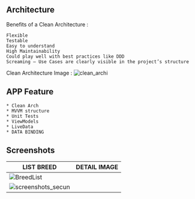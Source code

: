## Architecture

 Benefits of a Clean Architecture :

    Flexible
    Testable
    Easy to understand
    High Maintainability
    Could play well with best practices like DDD
    Screaming — Use Cases are clearly visible in the project’s structure
   
  Clean Architecture Image :
  ![clean_archi](https://user-images.githubusercontent.com/21106507/80330641-ba535100-8813-11ea-98be-7b97bcba4efa.png)
  
  
  ## APP Feature
  
    * Clean Arch
    * MVVM structure
    * Unit Tests
    * ViewModels
    * LiveData
    * DATA BINDING
  
    
   ## Screenshots
      

| LIST BREED  | DETAIL IMAGE |
| ------------- | ------------- |
|![BreedList](https://user-images.githubusercontent.com/21106507/80388115-7c881400-8877-11ea-986c-97e905de31ca.jpeg)
 | ![screenshots_secun](https://user-images.githubusercontent.com/21106507/80331020-e7543380-8814-11ea-94ad-44d85b40ecee.jpeg)|
   
   
   
